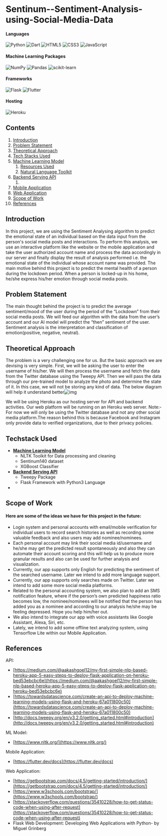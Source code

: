 # Sentinum--Sentiment-Analysis-using-Social-Media-Data

#### Languages
![Python](https://img.shields.io/badge/python-3670A0?style=for-the-badge&logo=python&logoColor=ffdd54)
![Dart](https://img.shields.io/badge/dart-%230175C2.svg?style=for-the-badge&logo=dart&logoColor=white)
![HTML5](https://img.shields.io/badge/html5-%23E34F26.svg?style=for-the-badge&logo=html5&logoColor=white)
![CSS3](https://img.shields.io/badge/css3-%231572B6.svg?style=for-the-badge&logo=css3&logoColor=white)
![JavaScript](https://img.shields.io/badge/javascript-%23323330.svg?style=for-the-badge&logo=javascript&logoColor=%23F7DF1E)

#### Machine Learning Packages
![NumPy](https://img.shields.io/badge/numpy-%23013243.svg?style=for-the-badge&logo=numpy&logoColor=white)
![Pandas](https://img.shields.io/badge/pandas-%23150458.svg?style=for-the-badge&logo=pandas&logoColor=white)
![scikit-learn](https://img.shields.io/badge/scikit--learn-%23F7931E.svg?style=for-the-badge&logo=scikit-learn&logoColor=white)

#### Frameworks
![Flask](https://img.shields.io/badge/flask-%23000.svg?style=for-the-badge&logo=flask&logoColor=white)
![Flutter](https://img.shields.io/badge/Flutter-%2302569B.svg?style=for-the-badge&logo=Flutter&logoColor=white)

#### Hosting
![Heroku](https://img.shields.io/badge/heroku-%23430098.svg?style=for-the-badge&logo=heroku&logoColor=white)

## Contents

1. [Introduction](https://github.com/swapnanildutta/Sentinum--Sentiment-Analysis-using-Social-Media-Data#introduction)
2. [Problem Statement](https://github.com/swapnanildutta/Sentinum--Sentiment-Analysis-using-Social-Media-Data#)
3. [Theoretical Approach]()
4. [Tech Stacks Used]()
5. [Machine Learning Model]()
    1. [Resources Used](https://github.com/swapnanildutta/Sentinum--Sentiment-Analysis-using-Social-Media-Data/tree/ml-model-training#resources-used)
    2. [Natural Language Toolkit](https://github.com/swapnanildutta/Sentinum--Sentiment-Analysis-using-Social-Media-Data/tree/ml-model-training#natural-language-toolkit)
6. [Backend Serving API](https://github.com/swapnanildutta/Sentinum--Sentiment-Analysis-using-Social-Media-Data/tree/backend-api)
    1. []()
7. [Mobile Application](https://github.com/swapnanildutta/Sentinum--Sentiment-Analysis-using-Social-Media-Data/tree/flutter-application)
8. [Web Application]()
9. [Scope of Work]()
10. [References](https://github.com/swapnanildutta/Sentinum--Sentiment-Analysis-using-Social-Media-Data/tree/main#references)

## Introduction

In this project, we are using the Sentiment Analysing algorithm to predict the emotional state of an individual based on the data input from the person's social media posts and interactions. To perform this analysis, we use an interactive platform like the website or the mobile application and take the user authorized account name and process the data accordingly in our server and finally display the result of analysis performed i.e. the emotional state of the individual whose account name was provided. The main motive behind this project is to predict the mental health of a person during the lockdown period. When a person is locked-up in his home, he/she express his/her emotion through social media posts.

## Problem Statement

The main thought behind the project is to predict the average sentiment/mood of the user during the period of the “Lockdown” from their social media posts. We will feed our algorithm with the data from the user’s account and our AI model will predict the “then” sentiment of the user. Sentiment analysis is the interpretation and classification of emotion(positive, negative, neutral).

## Theoretical Approach

The problem is a very challenging one for us. But the basic approach we are devising is very simple. First, we will be asking the user to enter the username of his/her. We will then process the username and fetch the data from the Twitter database using the Tweepy API. Then we will pass the data through our pre-trained model to analyze the photo and determine the state of it. In this case, we will not be storing any kind of data. The below diagram will help it understand better![img](assets/SentinumFlowchart.png)

We will be using Heroku as our hosting server for API and backend activities. Our web platform will be running on an Heroku web server. Note:-For now we will only be using the Twitter database and not any other social media platform.The reason behind this is because Facebook and Instagram only provide data to verified organizations, due to their privacy policies.

## Techstack Used

- [**Machine Learning Model**](https://github.com/swapnanildutta/Sentinum--Sentiment-Analysis-using-Social-Media-Data/tree/ml-model-training)
  - NLTK Toolkit for Data processing and cleaning
  - Sentinum140 dataset
  - XGBoost Classifier
- [**Backend Serving API**](https://github.com/swapnanildutta/Sentinum--Sentiment-Analysis-using-Social-Media-Data/tree/backend-api)
  - Tweepy Package
  - Flask Framework with Python3 Language
-

## Scope of Work

#### Here are some of the ideas we have for this project in the future:

- Login system and personal accounts with email/mobile verification for individual users to record search histories as well as recording some valuable feedback and also users may add nominee/nominees.
- Each personal account may link their social media id/username and he/she may get the predicted result spontaneously and also they can automate their account scoring and this will help us to produce more granular results and also can be used for further analysis and visualization.
- Currently, our app supports only English for predicting the sentiment of the searched username. Later we intend to add more language support.
- Currently, our app supports only searches made on Twitter. Later we intend to add some more social media platforms.
- Related to the personal accounting system, we also plan to add an SMS notification feature, where if the person’s own predicted happiness ratio becomes low, the nominee/nominees will be notified that the person has added you as a nominee and according to our analysis he/she may be feeling depressed. Hope you help him/her out.
- We also intend to integrate our app with voice assistants like Google Assistant, Alexa, Siri, etc.
- Lately, we intend to add some offline text analyzing system, using Tensorflow Lite within our Mobile Application.

## **References**

API:

- [https://medium.com/@aakashgoel12/my-first-simple-nlp-based-heroku-app-5-easy-steps-to-deploy-flask-application-on-heroku-bed53ebcbc6e](https://medium.com/@aakashgoel12/my-first-simple-nlp-based-heroku-app-5-easy-steps-to-deploy-flask-application-on-heroku-bed53ebcbc6e)
- [https://towardsdatascience.com/create-an-api-to-deploy-machine-learning-models-using-flask-and-heroku-67a011800c50](https://towardsdatascience.com/create-an-api-to-deploy-machine-learning-models-using-flask-and-heroku-67a011800c50)
- [http://docs.tweepy.org/en/v3.2.0/getting_started.html#introduction](http://docs.tweepy.org/en/v3.2.0/getting_started.html#introduction)

ML Model:

- [https://www.nltk.org/](https://www.nltk.org/)

Mobile Application:

- [https://flutter.dev/docs](https://flutter.dev/docs)

Web Application:

- [https://getbootstrap.com/docs/4.5/getting-started/introduction/](https://getbootstrap.com/docs/4.5/getting-started/introduction/)
- [https://www.w3schools.com/bootstrap/](https://www.w3schools.com/bootstrap/)
- [https://stackoverflow.com/questions/35410228/how-to-get-status-code-when-using-after-request](https://stackoverflow.com/questions/35410228/how-to-get-status-code-when-using-after-request)
- Flask Web Development: Developing Web Applications with Python- by Miguel Grinberg
